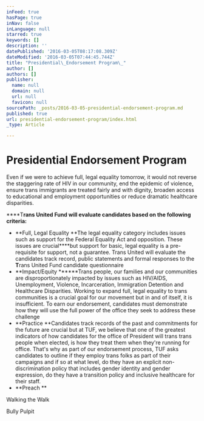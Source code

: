 ```yaml
---
inFeed: true
hasPage: true
inNav: false
inLanguage: null
starred: true
keywords: []
description: ''
datePublished: '2016-03-05T08:17:08.309Z'
dateModified: '2016-03-05T07:44:45.744Z'
title: "Presidential\_Endorsement Program\_"
author: []
authors: []
publisher:
  name: null
  domain: null
  url: null
  favicon: null
sourcePath: _posts/2016-03-05-presidential-endorsement-program.md
published: true
url: presidential-endorsement-program/index.html
_type: Article

---
```

# Presidential Endorsement Program 

Even if we were to achieve full, legal equality tomorrow, it would not reverse the staggering rate of HIV in our community, end the epidemic of violence, ensure trans immigrants are treated fairly and with dignity, broaden access to educational and employment opportunities or reduce dramatic healthcare disparities.   

****T**rans United Fund will evaluate candidates based on the following criteria:**

* **Full, Legal Equality                                                                                 **The legal equality category includes issues such as support for the Federal Equality Act and opposition.  These issues are crucial****but support for basic, legal equality is a pre-requisite for support, not a guarantee. Trans United will evaluate the candidates track record, public statements and formal responses to the **T**rans United Fund candidate questionnaire                     
* **Impact/Equity  ******Trans people, our families and our communities are disproportionately impacted by issues such as HIV/AIDS, Unemployment, Violence, Incarceration, Immigration Detention and Healthcare Disparities. Working to expand full, legal equality to trans communities is a crucial goal for our movement but in and of itself, it is insufficient.  To earn our endorsement, candidates must demonstrate how they will use the full power of the office they seek to address these challenge                                                                                                
* **Practice                                                                                                       **Candidates track records of the past and commitments for the future are crucial but at TUF, we believe that one of the greatest indicators of how candidates for the office of President will trans trans people when elected, is how they treat them when they're running for office. That's why as part of our endorsement process, TUF asks candidates to outline if they employ trans folks as part of their campaigns and if so at what level, do they have an explicit non-discrimination policy that includes gender identity and gender expression, do they have a transition policy and inclusive healthcare for their staff.                                                                                        
* **Preach                                                                                                           **

Walking the Walk 

Bully Pulpit